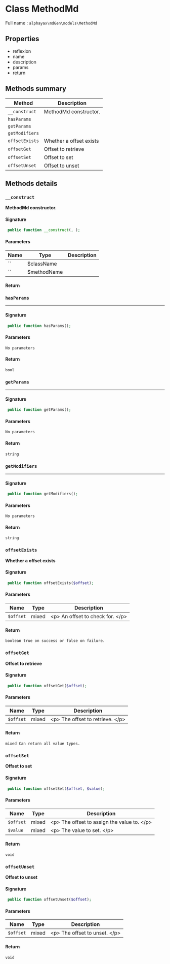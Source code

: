 
# **Class** MethodMd

Full name : `alphayax\mdGen\models\MethodMd`

## Properties

- reflexion
- name
- description
- params
- return

## Methods summary

| Method | Description |
|---|---|
| `__construct` | MethodMd constructor. |
| `hasParams` |  |
| `getParams` |  |
| `getModifiers` |  |
| `offsetExists` | Whether a offset exists |
| `offsetGet` | Offset to retrieve |
| `offsetSet` | Offset to set |
| `offsetUnset` | Offset to unset |

## Methods details

### `__construct`

__MethodMd constructor.__


#### Signature

```php
 public function __construct(, );
```

#### Parameters

| Name | Type | Description |
|---|---|---|
| `` | $className |  |
| `` | $methodName |  |

#### Return



### `hasParams`

____


#### Signature

```php
 public function hasParams();
```

#### Parameters

    No parameters

#### Return

    bool 


### `getParams`

____


#### Signature

```php
 public function getParams();
```

#### Parameters

    No parameters

#### Return

    string 


### `getModifiers`

____


#### Signature

```php
 public function getModifiers();
```

#### Parameters

    No parameters

#### Return

    string 


### `offsetExists`

__Whether a offset exists__


#### Signature

```php
 public function offsetExists($offset);
```

#### Parameters

| Name | Type | Description |
|---|---|---|
| `$offset` | mixed | &lt;p&gt; An offset to check for. &lt;/p&gt; |

#### Return

    boolean true on success or false on failure.


### `offsetGet`

__Offset to retrieve__


#### Signature

```php
 public function offsetGet($offset);
```

#### Parameters

| Name | Type | Description |
|---|---|---|
| `$offset` | mixed | &lt;p&gt; The offset to retrieve. &lt;/p&gt; |

#### Return

    mixed Can return all value types.


### `offsetSet`

__Offset to set__


#### Signature

```php
 public function offsetSet($offset, $value);
```

#### Parameters

| Name | Type | Description |
|---|---|---|
| `$offset` | mixed | &lt;p&gt; The offset to assign the value to. &lt;/p&gt; |
| `$value` | mixed | &lt;p&gt; The value to set. &lt;/p&gt; |

#### Return

    void 


### `offsetUnset`

__Offset to unset__


#### Signature

```php
 public function offsetUnset($offset);
```

#### Parameters

| Name | Type | Description |
|---|---|---|
| `$offset` | mixed | &lt;p&gt; The offset to unset. &lt;/p&gt; |

#### Return

    void 



